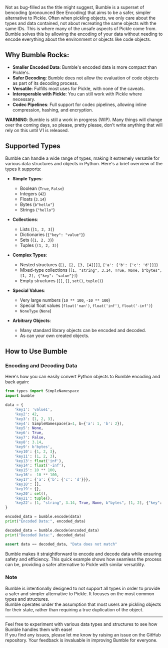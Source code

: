 Not as bug-filled as the title might suggest, Bumble is a superset of bencoding (pronounced Bee Encoding) that aims to be a safer, simpler alternative to Pickle. Often when pickling objects, we only care about the types and data contained, not about recreating the same objects with the same IDs. This is where many of the unsafe aspects of Pickle come from. Bumble solves this by allowing the encoding of your data without needing to encode everything about the environment or objects like code objects.

## Why Bumble Rocks:
- **Smaller Encoded Data**: Bumble's encoded data is more compact than Pickle's.
- **Safer Decoding**: Bumble does not allow the evaluation of code objects as part of its decoding process.
- **Versatile**: Fulfills most uses for Pickle, with none of the caveats.
- **Interoperable with Pickle**: You can still work with Pickle where necessary.
- **Codec Pipelines**: Full support for codec pipelines, allowing inline compression, hashing, and encryption.

**WARNING**: Bumble is still a work in progress (WIP). Many things will change over the coming days, so please, pretty please, don't write anything that will rely on this until V1 is released.

## Supported Types

Bumble can handle a wide range of types, making it extremely versatile for various data structures and objects in Python. Here's a brief overview of the types it supports:

- **Simple Types**: 
  - Boolean (`True`, `False`)
  - Integers (`42`)
  - Floats (`3.14`)
  - Bytes (`b"hello"`)
  - Strings (`"hello"`)

- **Collections**:
  - Lists (`[1, 2, 3]`)
  - Dictionaries (`{"key": "value"}`)
  - Sets (`{1, 2, 3}`)
  - Tuples (`(1, 2, 3)`)

- **Complex Types**:
  - Nested structures (`[1, [2, [3, [4]]]]`, `{'a': {'b': {'c': 'd'}}}`)
  - Mixed-type collections (`[1, "string", 3.14, True, None, b"bytes", [1, 2], {"key": "value"}]`)
  - Empty structures (`[]`, `{}`, `set()`, `tuple()`)

- **Special Values**:
  - Very large numbers (`10 ** 100`, `-10 ** 100`)
  - Special float values (`float('nan')`, `float('inf')`, `float('-inf')`)
  - `NoneType` (`None`)

- **Arbitrary Objects**:
  - Many standard library objects can be encoded and decoded.
  - As can your own created objects.

## How to Use Bumble

### Encoding and Decoding Data

Here's how you can easily convert Python objects to Bumble encoding and back again:

```python
from types import SimpleNamespace
import bumble

data = {
    'key1': 'value1',
    'key2': 42,
    'key3': [1, 2, 3],
    'key4': SimpleNamespace(a=1, b={'a': 1, 'b': 2}),
    'key5': None,
    'key6': True,
    'key7': False,
    'key8': 3.14,
    'key9': b'bytes',
    'key10': {1, 2, 3},
    'key11': (1, 2, 3),
    'key13': float('inf'),
    'key14': float('-inf'),
    'key15': 10 ** 100,
    'key16': -10 ** 100,
    'key17': {'a': {'b': {'c': 'd'}}},
    'key18': [],
    'key19': {},
    'key20': set(),
    'key21': tuple(),
    'key22': [1, "string", 3.14, True, None, b"bytes", [1, 2], {"key": "value"}],
}

encoded_data = bumble.encode(data)
print("Encoded Data:", encoded_data)

decoded_data = bumble.decode(encoded_data)
print("Decoded Data:", decoded_data)

assert data == decoded_data, "Data does not match"
```

Bumble makes it straightforward to encode and decode data while ensuring safety and efficiency. This quick example shows how seamless the process can be, providing a safer alternative to Pickle with similar versatility. 

### Note  
Bumble is intentionally designed to not support all types in order to provide a safer and simpler alternative to Pickle. It focuses on the most common types and structures.  
Bumble operates under the assumption that most users are pickling objects for their state, rather than requiring a true duplication of the object.

---
Feel free to experiment with various data types and structures to see how Bumble handles them with ease!  
If you find any issues, please let me know by raising an issue on the GitHub repository. Your feedback is invaluable in improving Bumble for everyone.
